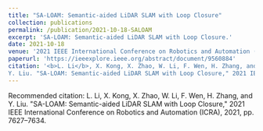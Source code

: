 ```yaml
---
title: "SA-LOAM: Semantic-aided LiDAR SLAM with Loop Closure"
collection: publications
permalink: /publication/2021-10-18-SALOAM
excerpt: 'SA-LOAM: Semantic-aided LiDAR SLAM with Loop Closure.'
date: 2021-10-18
venue: '2021 IEEE International Conference on Robotics and Automation (ICRA)'
paperurl: 'https://ieeexplore.ieee.org/abstract/document/9560884'
citation: '<b>L. Li</b>, X. Kong, X. Zhao, W. Li, F. Wen, H. Zhang, and
Y. Liu. "SA-LOAM: Semantic-aided LiDAR SLAM with Loop Closure," 2021 IEEE International Conference on Robotics and Automation (ICRA), 2021, pp. 7627–7634.'
---
```

<!-- SA-LOAM: Semantic-aided LiDAR SLAM with Loop Closure. -->


Recommended citation: L. Li, X. Kong, X. Zhao, W. Li, F. Wen, H. Zhang, and
Y. Liu. "SA-LOAM: Semantic-aided LiDAR SLAM with Loop Closure," 2021 IEEE International Conference on Robotics and Automation (ICRA), 2021, pp. 7627–7634.